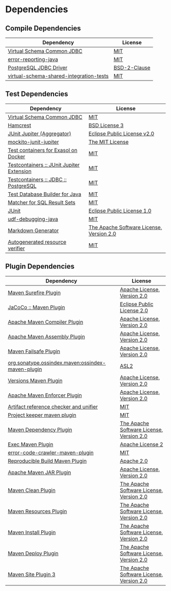 <!-- @formatter:off -->
# Dependencies

## Compile Dependencies

| Dependency                                   | License           |
| -------------------------------------------- | ----------------- |
| [Virtual Schema Common JDBC][0]              | [MIT][1]          |
| [error-reporting-java][2]                    | [MIT][1]          |
| [PostgreSQL JDBC Driver][4]                  | [BSD-2-Clause][5] |
| [virtual-schema-shared-integration-tests][6] | [MIT][1]          |

## Test Dependencies

| Dependency                                      | License                                        |
| ----------------------------------------------- | ---------------------------------------------- |
| [Virtual Schema Common JDBC][0]                 | [MIT][1]                                       |
| [Hamcrest][10]                                  | [BSD License 3][11]                            |
| [JUnit Jupiter (Aggregator)][12]                | [Eclipse Public License v2.0][13]              |
| [mockito-junit-jupiter][14]                     | [The MIT License][15]                          |
| [Test containers for Exasol on Docker][16]      | [MIT][1]                                       |
| [Testcontainers :: JUnit Jupiter Extension][18] | [MIT][19]                                      |
| [Testcontainers :: JDBC :: PostgreSQL][18]      | [MIT][19]                                      |
| [Test Database Builder for Java][22]            | [MIT][1]                                       |
| [Matcher for SQL Result Sets][24]               | [MIT][1]                                       |
| [JUnit][26]                                     | [Eclipse Public License 1.0][27]               |
| [udf-debugging-java][28]                        | [MIT][1]                                       |
| [Markdown Generator][30]                        | [The Apache Software License, Version 2.0][31] |
| [Autogenerated resource verifier][32]           | [MIT][1]                                       |

## Plugin Dependencies

| Dependency                                              | License                                        |
| ------------------------------------------------------- | ---------------------------------------------- |
| [Maven Surefire Plugin][34]                             | [Apache License, Version 2.0][35]              |
| [JaCoCo :: Maven Plugin][36]                            | [Eclipse Public License 2.0][37]               |
| [Apache Maven Compiler Plugin][38]                      | [Apache License, Version 2.0][35]              |
| [Apache Maven Assembly Plugin][40]                      | [Apache License, Version 2.0][35]              |
| [Maven Failsafe Plugin][42]                             | [Apache License, Version 2.0][35]              |
| [org.sonatype.ossindex.maven:ossindex-maven-plugin][44] | [ASL2][31]                                     |
| [Versions Maven Plugin][46]                             | [Apache License, Version 2.0][35]              |
| [Apache Maven Enforcer Plugin][48]                      | [Apache License, Version 2.0][35]              |
| [Artifact reference checker and unifier][50]            | [MIT][1]                                       |
| [Project keeper maven plugin][52]                       | [MIT][1]                                       |
| [Maven Dependency Plugin][54]                           | [The Apache Software License, Version 2.0][31] |
| [Exec Maven Plugin][56]                                 | [Apache License 2][31]                         |
| [error-code-crawler-maven-plugin][58]                   | [MIT][1]                                       |
| [Reproducible Build Maven Plugin][60]                   | [Apache 2.0][31]                               |
| [Apache Maven JAR Plugin][62]                           | [Apache License, Version 2.0][35]              |
| [Maven Clean Plugin][64]                                | [The Apache Software License, Version 2.0][31] |
| [Maven Resources Plugin][66]                            | [The Apache Software License, Version 2.0][31] |
| [Maven Install Plugin][68]                              | [The Apache Software License, Version 2.0][31] |
| [Maven Deploy Plugin][70]                               | [The Apache Software License, Version 2.0][31] |
| [Maven Site Plugin 3][72]                               | [The Apache Software License, Version 2.0][31] |

[52]: https://github.com/exasol/project-keeper-maven-plugin
[2]: https://github.com/exasol/error-reporting-java
[4]: https://jdbc.postgresql.org
[31]: http://www.apache.org/licenses/LICENSE-2.0.txt
[34]: https://maven.apache.org/surefire/maven-surefire-plugin/
[5]: https://jdbc.postgresql.org/about/license.html
[64]: http://maven.apache.org/plugins/maven-clean-plugin/
[1]: https://opensource.org/licenses/MIT
[14]: https://github.com/mockito/mockito
[42]: https://maven.apache.org/surefire/maven-failsafe-plugin/
[22]: https://github.com/exasol/test-db-builder-java
[6]: https://github.com/exasol/virtual-schema-shared-integration-tests
[56]: http://www.mojohaus.org/exec-maven-plugin
[46]: http://www.mojohaus.org/versions-maven-plugin/
[54]: http://maven.apache.org/plugins/maven-dependency-plugin/
[11]: http://opensource.org/licenses/BSD-3-Clause
[38]: https://maven.apache.org/plugins/maven-compiler-plugin/
[19]: http://opensource.org/licenses/MIT
[0]: https://github.com/exasol/virtual-schema-common-jdbc
[30]: https://github.com/Steppschuh/Java-Markdown-Generator
[26]: http://junit.org
[37]: https://www.eclipse.org/legal/epl-2.0/
[27]: http://www.eclipse.org/legal/epl-v10.html
[16]: https://github.com/exasol/exasol-testcontainers
[36]: https://www.jacoco.org/jacoco/trunk/doc/maven.html
[15]: https://github.com/mockito/mockito/blob/main/LICENSE
[24]: https://github.com/exasol/hamcrest-resultset-matcher
[60]: http://zlika.github.io/reproducible-build-maven-plugin
[35]: https://www.apache.org/licenses/LICENSE-2.0.txt
[32]: https://github.com/exasol/autogenerated-resource-verifier-java
[48]: https://maven.apache.org/enforcer/maven-enforcer-plugin/
[13]: https://www.eclipse.org/legal/epl-v20.html
[68]: http://maven.apache.org/plugins/maven-install-plugin/
[12]: https://junit.org/junit5/
[44]: https://sonatype.github.io/ossindex-maven/maven-plugin/
[18]: https://testcontainers.org
[28]: https://github.com/exasol/udf-debugging-java
[10]: http://hamcrest.org/JavaHamcrest/
[70]: http://maven.apache.org/plugins/maven-deploy-plugin/
[72]: http://maven.apache.org/plugins/maven-site-plugin/
[66]: http://maven.apache.org/plugins/maven-resources-plugin/
[50]: https://github.com/exasol/artifact-reference-checker-maven-plugin
[58]: https://github.com/exasol/error-code-crawler-maven-plugin
[62]: https://maven.apache.org/plugins/maven-jar-plugin/
[40]: https://maven.apache.org/plugins/maven-assembly-plugin/
